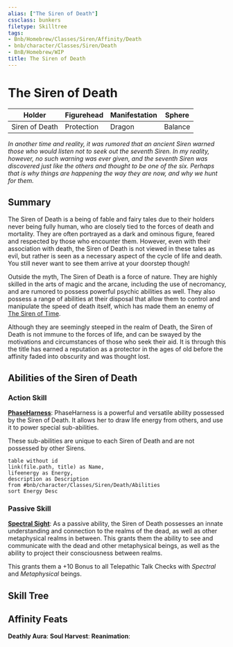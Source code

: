 ```yaml
---
alias: ["The Siren of Death"]
cssclass: bunkers
filetype: Skilltree
tags:
- Bnb/Homebrew/Classes/Siren/Affinity/Death
- bnb/character/Classes/Siren/Death
- BnB/Homebrew/WIP
title: The Siren of Death
---
```


# The Siren of Death
| Holder         | Figurehead | Manifestation | Sphere  |
| -------------- | ---------- | ------------- | ------- |
| Siren of Death | Protection        | Dragon       | Balance |

*In another time and reality, it was rumored that an ancient Siren warned those who would listen not to seek out the seventh Siren. In my reality, however, no such warning was ever given, and the seventh Siren was discovered just like the others and thought to be one of the six. Perhaps that is why things are happening the way they are now, and why we hunt for them.*

## Summary
The Siren of Death is a being of fable and fairy tales due to their holders never being fully human, who are closely tied to the forces of death and mortality. They are often portrayed as a dark and ominous figure, feared and respected by those who encounter them. However, even with their association with death, the Siren of Death is not viewed in these tales as evil, but rather is seen as a necessary aspect of the cycle of life and death. You still never want to see them arrive at your doorstep though!

Outside the myth, The Siren of Death is a force of nature. They are highly skilled in the arts of magic and the arcane, including the use of necromancy, and are rumored to possess powerful psychic abilities as well. They also possess a range of abilities at their disposal that allow them to control and manipulate the speed of death itself, which has made them an enemy of [The Siren of Time](../Time/The-Siren-of-Time.md).

Although they are seemingly steeped in the realm of Death, the Siren of Death is not immune to the forces of life, and can be swayed by the motivations and circumstances of those who seek their aid. It is through this the title has earned a reputation as a protector in the ages of old before the affinity faded into obscurity and was thought lost.

## Abilities of the Siren of Death

### Action Skill
**[PhaseHarness](PhaseHarness.md)**: PhaseHarness is a powerful and versatile ability possessed by the Siren of Death. It allows her to draw life energy from others, and use it to power special sub-abilities.

These sub-abilities are unique to each Siren of Death and are not possessed by other Sirens.

```dataview
table without id
link(file.path, title) as Name,
lifeenergy as Energy,
description as Description
from #bnb/character/Classes/Siren/Death/Abilities 
sort Energy Desc
```


### Passive Skill
**[Spectral Sight](Spectral-Sight.md)**: As a passive ability, the Siren of Death possesses an innate understanding and connection to the realms of the dead, as well as other metaphysical realms in between. This grants them the ability to see and communicate with the dead and other metaphysical beings, as well as the ability to project their consciousness between realms.

This grants them a +10 Bonus to all Telepathic Talk Checks with *Spectral* and *Metaphysical* beings.

## Skill Tree

## Affinity Feats
**Deathly Aura**:
**Soul Harvest**:
**Reanimation**:

